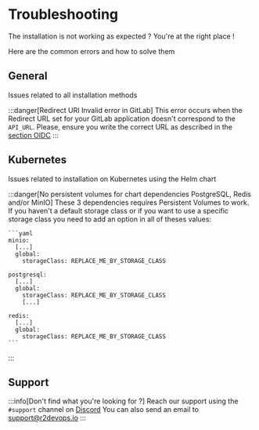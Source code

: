 # Troubleshooting

The installation is not working as expected ? You're at the right place !

Here are the common errors and how to solve them
## General

Issues related to all installation methods

:::danger[Redirect URI Invalid error in GitLab]
This error occurs when the Redirect URL set for your GitLab application
doesn't correspond to the `API_URL`. Please, ensure you write the correct
URL as described in the [section
OIDC](/docs/self-managed/docker-compose/#-gitlab-oidc)
:::

## Kubernetes

Issues related to installation on Kubernetes using the Helm chart

:::danger[No persistent volumes for chart dependencies PostgreSQL, Redis and/or MinIO]
These 3 dependencies requires Persistent Volumes to work. If you haven't a
default storage class or if you want to use a specific storage class you need to add an option in all of theses values:

    ```yaml
    minio:
      [...]
      global:
        storageClass: REPLACE_ME_BY_STORAGE_CLASS

    postgresql:
      [...]
      global:
        storageClass: REPLACE_ME_BY_STORAGE_CLASS
        [...]

    redis:
      [...]
      global:
        storageClass: REPLACE_ME_BY_STORAGE_CLASS
    ```
:::
## Support

:::info[Don't find what you're looking for ?]
Reach our support using the `#support` channel on [Discord](https://discord.r2devops.io)
You can also send an email to [support@r2devops.io](mailto:support@r2devops.io)
:::
